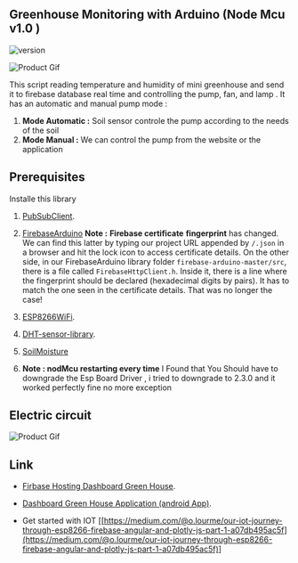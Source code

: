 ﻿
##  Greenhouse Monitoring with Arduino  (Node Mcu v1.0 )


 ![version](https://img.shields.io/badge/version-1.0.0-blue.svg)  


![Product Gif](https://i.ibb.co/022dRK4/IOT-GH-bb.jpg)

  This script   reading   temperature and humidity of mini greenhouse and send it to firebase database real time   and  controlling  the pump, fan, and lamp . It has an automatic and manual pump mode :

1.  **Mode Automatic :** Soil sensor controle the pump according to the needs of the soil
2.  **Mode Manual :** We can control the pump from the website or the application
## Prerequisites
Installe this library
1. [PubSubClient]([https://github.com/knolleary/pubsubclient]).

2. [FirebaseArduino]([[https://github.com/FirebaseExtended/firebase-arduino](https://github.com/FirebaseExtended/firebase-arduino))   **Note :** **Firebase certificate**  **fingerprint** has  changed. We can find this latter by typing our project URL appended by `/.json` in a browser and hit the lock icon to access certificate details. On the other side, in our FirebaseArduino library folder `firebase-arduino-master/src`, there is a file called `FirebaseHttpClient.h`. Inside it, there is a line where the fingerprint should be declared (hexadecimal digits by pairs). It has to match the one seen in the certificate details. That was no longer the case!

3. [ESP8266WiFi]([[https://github.com/esp8266/Arduino/blob/master/libraries/ESP8266WiFi/src/ESP8266WiFi.h](https://github.com/esp8266/Arduino/blob/master/libraries/ESP8266WiFi/src/ESP8266WiFi.h)]).

4. [DHT-sensor-library]([[https://github.com/adafruit/DHT-sensor-library]]).


5. [SoilMoisture]([https://github.com/Apollon77/I2CSoilMoistureSensor](https://github.com/Apollon77/I2CSoilMoistureSensor))

6.  **Note : nodMcu restarting every time**   I Found that You Should have to downgrade the Esp Board Driver , i tried to downgrade to 2.3.0 and it worked perfectly fine no more exception

## Electric circuit

![Product Gif](https://i.ibb.co/4PNTpZP/IOT-GH-hardware-bb.jpg)

## Link
- [Firbase Hosting Dashboard Green House]([[[https://github.com/Sofiane-apk/Firbase-Hosting--Dashboard-Green-House](https://github.com/Sofiane-apk/Firbase-Hosting--Dashboard-Green-House)]]).
- [Dashboard Green House Application (android App)]([[[https://github.com/Sofiane-apk/Dashboard-Green-House-Application](https://github.com/Sofiane-apk/Dashboard-Green-House-Application)]]).

-   Get started with IOT
[[https://medium.com/@o.lourme/our-iot-journey-through-esp8266-firebase-angular-and-plotly-js-part-1-a07db495ac5f](https://medium.com/@o.lourme/our-iot-journey-through-esp8266-firebase-angular-and-plotly-js-part-1-a07db495ac5f)]


